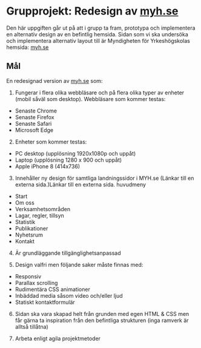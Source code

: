 # Grupprojekt: Redesign av [myh.se](myh.se)
Den här uppgiften går ut på att i grupp ta fram, prototypa och implementera en alternativ design av en befintlig hemsida. 
Sidan som vi ska undersöka och implementera alternativ layout till är Myndigheten för Yrkeshögskolas hemsida: [myh.se](myh.se)

## Mål

En redesignad version av [myh.se](myh.se) som:

1. Fungerar i flera olika webbläsare och på flera olika typer av enheter (mobil såväl som desktop). Webbläsare som kommer testas:
* Senaste Chrome
* Senaste Firefox
* Senaste Safari
* Microsoft Edge

2. Enheter som kommer testas:
* PC desktop (upplösning 1920x1080p och uppåt)
* Laptop (upplösning 1280 x 900 och uppåt)
* Apple iPhone 8 (414x736)

3. Innehåller ny design för samtliga landningssidor i MYH.se (Länkar till en externa sida.)Länkar till en externa sida. huvudmeny
* Start
* Om oss
* Verksamhetsområden
* Lagar, regler, tillsyn
* Statistik
* Publikationer
* Nyhetsrum
* Kontakt

4. Är grundläggande tillgänglighetsanpassad

5. Design valfri men följande saker måste finnas med:
* Responsiv
* Parallax scrolling
* Rudimentära CSS animationer
* Inbäddad media såsom video och/eller ljud
* Statiskt kontaktformulär
    
6. Sidan ska vara skapad helt från grunden med egen HTML & CSS men får gärna ta inspiration från den befintliga strukturen (inga ramverk är alltså tillåtna)

7. Arbeta enligt agila projektmetoder
